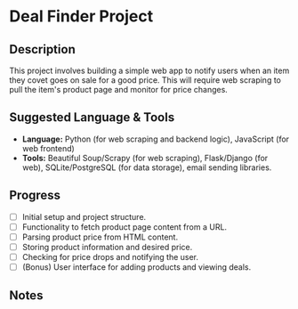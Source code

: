 # Deal Finder Project

## Description

This project involves building a simple web app to notify users when an item they covet goes on sale for a good price. This will require web scraping to pull the item's product page and monitor for price changes.

## Suggested Language & Tools

*   **Language:** Python (for web scraping and backend logic), JavaScript (for web frontend)
*   **Tools:** Beautiful Soup/Scrapy (for web scraping), Flask/Django (for web), SQLite/PostgreSQL (for data storage), email sending libraries.

## Progress

*   [ ] Initial setup and project structure.
*   [ ] Functionality to fetch product page content from a URL.
*   [ ] Parsing product price from HTML content.
*   [ ] Storing product information and desired price.
*   [ ] Checking for price drops and notifying the user.
*   [ ] (Bonus) User interface for adding products and viewing deals.

## Notes

